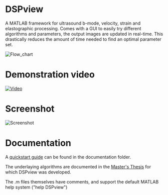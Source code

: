 DSPview
=======

A MATLAB framework for ultrasound b-mode, velocity, strain and elastographic processing. 
Comes with a GUI to easily try different algorithms and parameters, the output
images are updated in real-time. This drastically reduces the amount of time needed to find
an optimal parameter set. 

![Flow_chart](http://thomab.github.com/DSPview/img/flow_chart.png)

Demonstration video
=======
[![Video](http://thomab.github.io/DSPview/img/youtube_link.png)](http://youtu.be/ZBE5XjUCRkE)

Screenshot
=======
![Screenshot](http://thomab.github.com/DSPview/img/screenshot.png)

Documentation
=======
A [quickstart guide](documentation/quickstart.pdf) can be found in the documentation folder.

The underlaying algorithms are documented in the [Master's Thesis](http://bit.ly/GNmyhO) for which DSPview
was developed. 

The .m files themselves have comments, and support the default MATLAB help system ("help DSPview")
